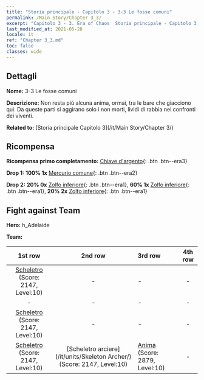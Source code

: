 ```yaml
---
title: "Storia principale - Capitolo 3 - 3-3 Le fosse comuni"
permalink: /Main Story/Chapter 3_3/
excerpt: "Capitolo 3 - 3. Era of Chaos  Storia principale - Capitolo 3_3. 3-3 Le fosse comuni"
last_modified_at: 2021-05-28
locale: it
ref: "Chapter 3_3.md"
toc: false
classes: wide
---
```


## Dettagli

 **Nome:** 3-3 Le fosse comuni

 **Descrizione:** Non resta più alcuna anima, ormai, tra le bare che giacciono qui. Da queste parti si aggirano solo i non morti, lividi di rabbia nei confronti dei viventi.

 **Related to:** [Storia principale Capitolo 3](/it/Main Story/Chapter 3/)

## Ricompensa

 **Ricompensa primo completamento:** [Chiave d'argento](/ItemsIT/con_693/){: .btn .btn--era3}

 **Drop 1:** **100% 1x** [Mercurio comune](/ItemsIT/mat_8/){: .btn .btn--era2}

 **Drop 2:** **20% 0x** [Zolfo inferiore](/ItemsIT/mat_3/){: .btn .btn--era1}, **60% 1x** [Zolfo inferiore](/ItemsIT/mat_3/){: .btn .btn--era1}, **20% 2x** [Zolfo inferiore](/ItemsIT/mat_3/){: .btn .btn--era1}


## Fight against Team
 **Hero:** h_Adelaide

 **Team:**


  | 1st row | 2nd row | 3rd row | 4th row |
  |:----:|:----:|:----|:----:|
  | [Scheletro](/it/units/Skeleton/) (Score: 2147, Level:10)  | - | - | - |
  | - | - | - | - |
  | [Scheletro](/it/units/Skeleton/) (Score: 2147, Level:10)  | - | - | - |
  | [Scheletro](/it/units/Skeleton/) (Score: 2147, Level:10)  | [Scheletro arciere](/it/units/Skeleton Archer/) (Score: 2147, Level:10)  | [Anima](/it/units/Wight/) (Score: 2879, Level:10)  | - |


